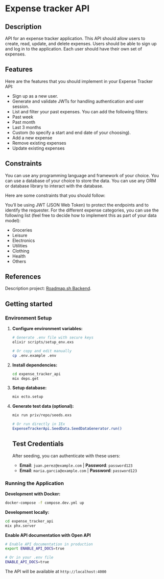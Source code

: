 # Expense tracker API

## Description

API for an expense tracker application. This API should allow users to create, read, update, and delete expenses. Users should be able to sign up and log in to the application. Each user should have their own set of expenses.

## Features

Here are the features that you should implement in your Expense Tracker API:

- Sign up as a new user.
- Generate and validate JWTs for handling authentication and user session.
- List and filter your past expenses. You can add the following filters:
- Past week
- Past month
- Last 3 months
- Custom (to specify a start and end date of your choosing).
- Add a new expense
- Remove existing expenses
- Update existing expenses

## Constraints

You can use any programming language and framework of your choice. You can use a database of your choice to store the data. You can use any ORM or database library to interact with the database.

Here are some constraints that you should follow:

You’ll be using JWT (JSON Web Token) to protect the endpoints and to identify the requester.
For the different expense categories, you can use the following list (feel free to decide how to implement this as part of your data model):

- Groceries
- Leisure
- Electronics
- Utilities
- Clothing
- Health
- Others

## References

Description project: [Roadmap.sh Backend](https://roadmap.sh/projects/expense-tracker-api).

## Getting started

### Environment Setup

1. **Configure environment variables:**

   ```bash
   # Generate .env file with secure keys
   elixir scripts/setup_env.exs

   # Or copy and edit manually
   cp .env.example .env
   ```

2. **Install dependencies:**

   ```bash
   cd expense_tracker_api
   mix deps.get
   ```

3. **Setup database:**

   ```bash
   mix ecto.setup
   ```

4. **Generate test data (optional):**
   ```bash
   mix run priv/repo/seeds.exs

   # Or run directly in IEx
   ExpenseTrackerApi.SeedData.SeedDataGenerator.run()
   ```

   ## Test Credentials

   After seeding, you can authenticate with these users:

   - **Email**: `juan.perez@example.com` | **Password**: `password123`
   - **Email**: `maria.garcia@example.com` | **Password**: `password123`

### Running the Application

**Development with Docker:**

```bash
docker-compose -f compose.dev.yml up
```

**Development locally:**

```bash
cd expense_tracker_api
mix phx.server
```

**Enable API documentation with Open API**

```bash
# Enable API documentation in production
export ENABLE_API_DOCS=true

# Or in your .env file
ENABLE_API_DOCS=true
```

The API will be available at `http://localhost:4000`
